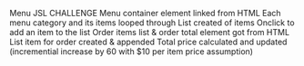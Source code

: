Menu JSL CHALLENGE
Menu container element linked from HTML
Each menu category and its items looped through
List created of items
Onclick to add an item to the list
Order items list & order total element got from HTML
List item for order created & appended
Total price calculated and updated (incremential increase by 60 with $10 per item price assumption)
